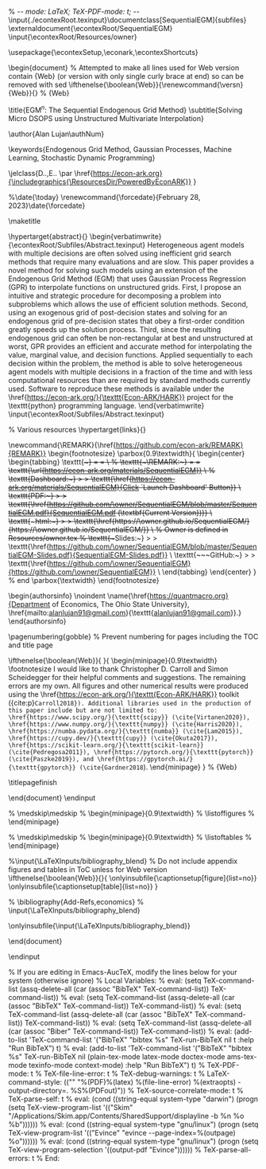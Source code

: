 % -_- mode: LaTeX; TeX-PDF-mode: t; -_-
\input{./econtexRoot.texinput}\documentclass[SequentialEGM]{subfiles}
\externaldocument{\econtexRoot/SequentialEGM}
\input{\econtexRoot/Resources/owner}

\usepackage{\econtexSetup,\econark,\econtexShortcuts}

\begin{document}
% Attempted to make all lines used for Web version contain {Web} (or version with only single curly brace at end) so can be removed with sed
\ifthenelse{\boolean{Web}}{\renewcommand{\versn}{Web}}{}
% {Web}

\title{EGM$^n$: The Sequential Endogenous Grid Method}
\subtitle{Solving Micro DSOPS using Unstructured Multivariate Interpolation}

\author{Alan Lujan\authNum}

\keywords{Endogenous Grid Method, Gaussian Processes, Machine Learning, Stochastic Dynamic Programming}

\jelclass{D..,E.. \par
\href{https://econ-ark.org}{\includegraphics{\ResourcesDir/PoweredByEconARK}}
}

%\date{\today}
\renewcommand{\forcedate}{February 28, 2023}\date{\forcedate}

\maketitle

\hypertarget{abstract}{}
\begin{verbatimwrite}{\econtexRoot/Subfiles/Abstract.texinput}
Heterogeneous agent models with multiple decisions are often solved using inefficient grid search methods that require many evaluations and are slow.
This paper provides a novel method for solving such models using an extension of the Endogenous Grid Method (EGM) that uses Gaussian Process Regression (GPR) to interpolate functions on unstructured grids.
First, I propose an intuitive and strategic procedure for decomposing a problem into subproblems which allows the use of efficient solution methods.
Second, using an exogenous grid of post-decision states and solving for an endogenous grid of pre-decision states that obey a first-order condition greatly speeds up the solution process.
Third, since the resulting endogenous grid can often be non-rectangular at best and unstructured at worst, GPR provides an efficient and accurate method for interpolating the value, marginal value, and decision functions.
Applied sequentially to each decision within the problem, the method is able to solve heterogeneous agent models with multiple decisions in a fraction of the time and with less computational resources than are required by standard methods currently used.
Software to reproduce these methods is available under the \href{https://econ-ark.org/}{\texttt{Econ-ARK/HARK}} project for the \texttt{python} programming language.
\end{verbatimwrite}
\input{\econtexRoot/Subfiles/Abstract.texinput}

% Various resources
\hypertarget{links}{}

\newcommand{\REMARK}{\href{https://github.com/econ-ark/REMARK}{REMARK}}
\begin{footnotesize}
\parbox{0.9\textwidth}{
\begin{center}
\begin{tabbing}
\texttt{~~~~~~~~~~~} \= \= \\
% \texttt{~~~\REMARK:~} \= \= \texttt{\url{https://econ-ark.org/materials/SequentialEGM}} \\
% \texttt{Dashboard:~} \> \> \texttt{\href{https://econ-ark.org/materials/SequentialEGM}{Click `Launch Dashboard' Button}} \\
\texttt{~~~~~~PDF:~} \> \> \texttt{\href{https://github.com/\owner/SequentialEGM/blob/master/SequentialEGM.pdf}{SequentialEGM.pdf (\textbf{Current Version})}} \\
\texttt{~~~~~html:~} \> \> \texttt{\href{https://\owner.github.io/SequentialEGM/}{https://\owner.github.io/SequentialEGM/}} \\
% Owner is defined in Resources/owner.tex
% \texttt{~~~Slides:~} \> \> \texttt{\href{https://github.com/\owner/SequentialEGM/blob/master/SequentialEGM-Slides.pdf}{SequentialEGM-Slides.pdf}} \\
\texttt{~~~GitHub:~} \> \> \texttt{\href{https://github.com/\owner/SequentialEGM}{https://github.com/\owner/SequentialEGM}} \\
\end{tabbing}
\end{center}
}
% end \parbox{\textwidth}
\end{footnotesize}

\begin{authorsinfo}
\noindent \name{\href{https://quantmacro.org}{Department of Economics, The Ohio State University}, \href{mailto:alanlujan91@gmail.com}{\texttt{alanlujan91@gmail.com}}.}
\end{authorsinfo}

\pagenumbering{gobble}
% Prevent numbering for pages including the TOC and title page

\ifthenelse{\boolean{Web}}{
}{
\begin{minipage}{0.9\textwidth}
\footnotesize I would like to thank Christopher D. Carroll and Simon Scheidegger for their helpful comments and suggestions. The remaining errors are my own. All figures and other numerical results were produced using the \href{https://econ-ark.org/}{\texttt{Econ-ARK/HARK}} toolkit ({cite:p}`Carroll2018}). Additional libraries used in the production of this paper include but are not limited to: \href{https://www.scipy.org/}{\texttt{scipy}} (\cite{Virtanen2020}), \href{https://www.numpy.org/}{\texttt{numpy}} (\cite{Harris2020}), \href{https://numba.pydata.org/}{\texttt{numba}} (\cite{Lam2015}), \href{https://cupy.dev/}{\texttt{cupy}} (\cite{Okuta2017}), \href{https://scikit-learn.org/}{\texttt{scikit-learn}} (\cite{Pedregosa2011}), \href{https://pytorch.org/}{\texttt{pytorch}} (\cite{Paszke2019}), and \href{https://gpytorch.ai/}{\texttt{gpytorch}} (\cite{Gardner2018`).
\end{minipage}
}
% {Web}

\titlepagefinish

\end{document}
\endinput

% \medskip\medskip
% \begin{minipage}{0.9\textwidth}
% \listoffigures
% \end{minipage}

% \medskip\medskip
% \begin{minipage}{0.9\textwidth}
% \listoftables
% \end{minipage}

%\input{\LaTeXInputs/bibliography_blend}
% Do not include appendix figures and tables in ToC unless for Web version
\ifthenelse{\boolean{Web}}{}{
\onlyinsubfile{\captionsetup[figure]{list=no}}
\onlyinsubfile{\captionsetup[table]{list=no}}
}

% \bibliography{Add-Refs,economics}
% \input{\LaTeXInputs/bibliography_blend}

\onlyinsubfile{\input{\LaTeXInputs/bibliography_blend}}

\end{document}

\endinput

% If you are editing in Emacs-AucTeX, modify the lines below for your system (otherwise ignore)
% Local Variables:
% eval: (setq TeX-command-list (assq-delete-all (car (assoc "BibTeX" TeX-command-list)) TeX-command-list))
% eval: (setq TeX-command-list (assq-delete-all (car (assoc "BibTeX" TeX-command-list)) TeX-command-list))
% eval: (setq TeX-command-list (assq-delete-all (car (assoc "BibTeX" TeX-command-list)) TeX-command-list))
% eval: (setq TeX-command-list (assq-delete-all (car (assoc "Biber" TeX-command-list)) TeX-command-list))
% eval: (add-to-list 'TeX-command-list '("BibTeX" "bibtex %s" TeX-run-BibTeX nil t :help "Run BibTeX") t)
% eval: (add-to-list 'TeX-command-list '("BibTeX" "bibtex %s" TeX-run-BibTeX nil (plain-tex-mode latex-mode doctex-mode ams-tex-mode texinfo-mode context-mode) :help "Run BibTeX") t)
% TeX-PDF-mode: t
% TeX-file-line-error: t
% TeX-debug-warnings: t
% LaTeX-command-style: (("" "%(PDF)%(latex) %(file-line-error) %(extraopts) -output-directory=. %S%(PDFout)"))
% TeX-source-correlate-mode: t
% TeX-parse-self: t
% eval: (cond ((string-equal system-type "darwin") (progn (setq TeX-view-program-list '(("Skim" "/Applications/Skim.app/Contents/SharedSupport/displayline -b %n %o %b"))))))
% eval: (cond ((string-equal system-type "gnu/linux") (progn (setq TeX-view-program-list '(("Evince" "evince --page-index=%(outpage) %o"))))))
% eval: (cond ((string-equal system-type "gnu/linux") (progn (setq TeX-view-program-selection '((output-pdf "Evince"))))))
% TeX-parse-all-errors: t
% End:
